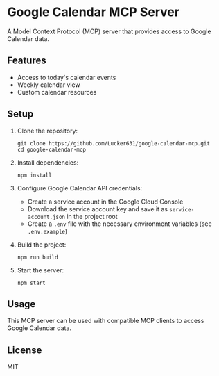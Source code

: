# Google Calendar MCP Server

A Model Context Protocol (MCP) server that provides access to Google Calendar data.

## Features

- Access to today's calendar events
- Weekly calendar view
- Custom calendar resources

## Setup

1. Clone the repository:

   ```
   git clone https://github.com/Lucker631/google-calendar-mcp.git
   cd google-calendar-mcp
   ```

2. Install dependencies:

   ```
   npm install
   ```

3. Configure Google Calendar API credentials:

   - Create a service account in the Google Cloud Console
   - Download the service account key and save it as `service-account.json` in the project root
   - Create a `.env` file with the necessary environment variables (see `.env.example`)

4. Build the project:

   ```
   npm run build
   ```

5. Start the server:
   ```
   npm start
   ```

## Usage

This MCP server can be used with compatible MCP clients to access Google Calendar data.

## License

MIT
